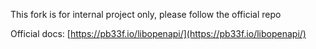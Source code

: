 This fork is for internal project only, please follow the official repo

Official docs: [https://pb33f.io/libopenapi/](https://pb33f.io/libopenapi/)
